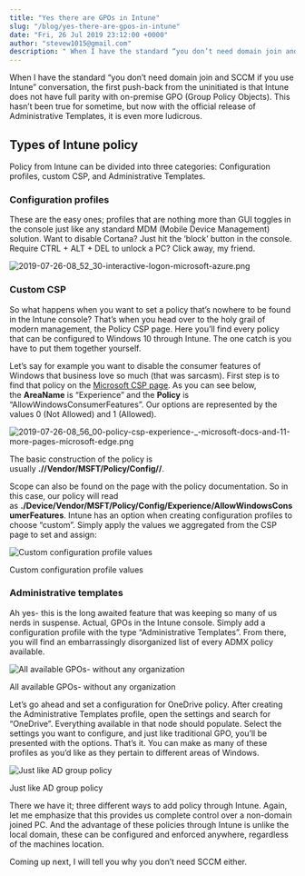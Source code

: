```yaml
---
title: "Yes there are GPOs in Intune"
slug: "/blog/yes-there-are-gpos-in-intune"
date: "Fri, 26 Jul 2019 23:12:00 +0000"
author: "stevew1015@gmail.com"
description: " When I have the standard “you don’t need domain join and SCCM if you use Intune” conversation, the first push-back from the uninitiated is that Intune does not have full parity with on-premise GPO (Group Policy Objects). This hasn’t been true for sometime, but now with the official"
---
```


When I have the standard “you don’t need domain join and SCCM if you use Intune” conversation, the first push-back from the uninitiated is that Intune does not have full parity with on-premise GPO (Group Policy Objects). This hasn’t been true for sometime, but now with the official release of Administrative Templates, it is even more ludicrous.

Types of Intune policy
----------------------

Policy from Intune can be divided into three categories: Configuration profiles, custom CSP, and Administrative Templates.

### Configuration profiles

These are the easy ones; profiles that are nothing more than GUI toggles in the console just like any standard MDM (Mobile Device Management) solution. Want to disable Cortana? Just hit the ‘block’ button in the console. Require CTRL + ALT + DEL to unlock a PC? Click away, my friend.

![2019-07-26-08_52_30-interactive-logon-microsoft-azure.png](https://getrubixsitecms.blob.core.windows.net/public-assets/content/v1/5dd365a31aa1fd743bc30b8e/1581033581292-R1I0LLHLBIC8CQAVUTEB/2019-07-26-08_52_30-interactive-logon-microsoft-azure.png)

### Custom CSP

So what happens when you want to set a policy that’s nowhere to be found in the Intune console? That’s when you head over to the holy grail of modern management, the Policy CSP page. Here you’ll find every policy that can be configured to Windows 10 through Intune. The one catch is you have to put them together yourself.

Let’s say for example you want to disable the consumer features of Windows that business love so much (that was sarcasm). First step is to find that policy on the [Microsoft CSP page](https://docs.microsoft.com/en-us/windows/client-management/mdm/policy-configuration-service-provider). As you can see below, the **AreaName** is “Experience” and the **Policy** is “AllowWindowsConsumerFeatures”. Our options are represented by the values 0 (Not Allowed) and 1 (Allowed).

![2019-07-26-08_56_00-policy-csp-experience-_-microsoft-docs-and-11-more-pages-microsoft-edge.png](https://getrubixsitecms.blob.core.windows.net/public-assets/content/v1/5dd365a31aa1fd743bc30b8e/1581033680907-H7400YVE2LOKJWB760RB/2019-07-26-08_56_00-policy-csp-experience-_-microsoft-docs-and-11-more-pages-microsoft-edge.png)

The basic construction of the policy is usually **./<Scope>/Vendor/MSFT/Policy/Config/<AreaName>/<Policy>**.

Scope can also be found on the page with the policy documentation. So in this case, our policy will read as **./Device/Vendor/MSFT/Policy/Config/Experience/AllowWindowsConsumerFeatures**. Intune has an option when creating configuration profiles to choose “custom”. Simply apply the values we aggregated from the CSP page to set and assign:

![Custom configuration profile values](https://getrubixsitecms.blob.core.windows.net/public-assets/content/v1/5dd365a31aa1fd743bc30b8e/1581033821022-4PICDANOTG77HV7BP6FN/2019-07-26-09_01_00-add-row-microsoft-azure.png)

Custom configuration profile values

### Administrative templates

Ah yes- this is the long awaited feature that was keeping so many of us nerds in suspense. Actual, GPOs in the Intune console. Simply add a configuration profile with the type “Administrative Templates”. From there, you will find an embarrassingly disorganized list of every ADMX policy available.

![All available GPOs- without any organization](https://getrubixsitecms.blob.core.windows.net/public-assets/content/v1/5dd365a31aa1fd743bc30b8e/1581034178585-OV9G9OHFC8GYZC2X3S71/2019-07-26-09_03_04-z0t-onedrive-policy-settings-microsoft-azure.png)

All available GPOs- without any organization

Let’s go ahead and set a configuration for OneDrive policy. After creating the Administrative Templates profile, open the settings and search for “OneDrive”. Everything available in that node should populate. Select the settings you want to configure, and just like traditional GPO, you’ll be presented with the options. That’s it. You can make as many of these profiles as you’d like as they pertain to different areas of Windows.

![Just like AD group policy](https://getrubixsitecms.blob.core.windows.net/public-assets/content/v1/5dd365a31aa1fd743bc30b8e/1581034258556-NVOXBLGHZ3CWG9KEPCY3/2019-07-26-09_04_14-silently-sign-in-users-to-the-onedrive-sync-client-with-their-windows-credential.png)

Just like AD group policy

There we have it; three different ways to add policy through Intune. Again, let me emphasize that this provides us complete control over a non-domain joined PC. And the advantage of these policies through Intune is unlike the local domain, these can be configured and enforced anywhere, regardless of the machines location.

Coming up next, I will tell you why you don’t need SCCM either.